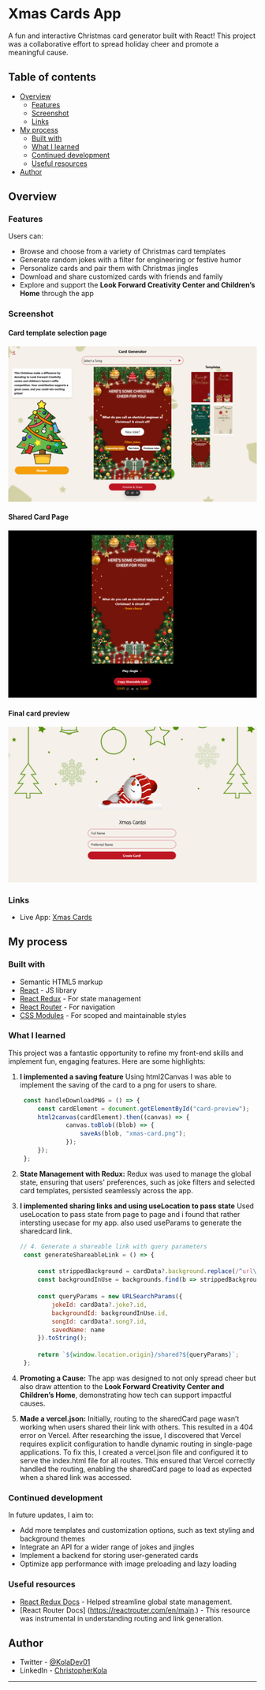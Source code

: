 # Xmas Cards App

A fun and interactive Christmas card generator built with React! This project was a collaborative effort to spread holiday cheer and promote a meaningful cause.

## Table of contents

- [Overview](#overview)
  - [Features](#features)
  - [Screenshot](#screenshot)
  - [Links](#links)
- [My process](#my-process)
  - [Built with](#built-with)
  - [What I learned](#what-i-learned)
  - [Continued development](#continued-development)
  - [Useful resources](#useful-resources)
- [Author](#author)

## Overview

### Features

Users can:

- Browse and choose from a variety of Christmas card templates
- Generate random jokes with a filter for engineering or festive humor
- Personalize cards and pair them with Christmas jingles
- Download and share customized cards with friends and family
- Explore and support the **Look Forward Creativity Center and Children’s Home** through the app

### Screenshot

#### Card template selection page
![homepage with editor](./Frontend/src/assets/homepage.png)


#### Shared Card Page
![shared card page](./Frontend/src/assets/share%20cardpage.png)

#### Final card preview
![Card preview screenshot](./Frontend/src/assets/screencapture-localhost-5173-2024-12-11-19_40_29%20(1).png)

### Links
- Live App: [Xmas Cards](https://xmas-cards.vercel.app/shared)

## My process

### Built with

- Semantic HTML5 markup
- [React](https://reactjs.org/) - JS library
- [React Redux](https://redux.js.org/) - For state management
- [React Router](https://reactrouter.com/) - For navigation
- [CSS Modules](https://github.com/css-modules/css-modules) - For scoped and maintainable styles

### What I learned

This project was a fantastic opportunity to refine my front-end skills and implement fun, engaging features. Here are some highlights:

1. **I implemented a saving feature**
   Using html2Canvas I was able to implement the saving of the card to a png for users to share.
   ```js
	const handleDownloadPNG = () => {
  		const cardElement = document.getElementById("card-preview");
  		html2canvas(cardElement).then((canvas) => {
    			canvas.toBlob((blob) => {
      				saveAs(blob, "xmas-card.png");
    			});
  		});
	};
   ```


2. **State Management with Redux:**
   Redux was used to manage the global state, ensuring that users' preferences, such as joke filters and selected card templates, persisted seamlessly across the app.

3. **I implemented sharing links and using useLocation to pass state**
   Used useLocation to pass state from page to page and i found that rather intersting usecase for my app. also used useParams to generate the sharedcard link.
   ```js
   // 4. Generate a shareable link with query parameters
	const generateShareableLink = () => {

		const strippedBackground = cardData?.background.replace(/^url\(|\)$/g, "");
		const backgroundInUse = backgrounds.find(b => strippedBackground === b.value);

		const queryParams = new URLSearchParams({
			jokeId: cardData?.joke?.id,
			backgroundId: backgroundInUse.id,
			songId: cardData?.song?.id,
			savedName: name
		}).toString();

		return `${window.location.origin}/shared?${queryParams}`;
	};
   ```

4. **Promoting a Cause:**
   The app was designed to not only spread cheer but also draw attention to the **Look Forward Creativity Center and Children’s Home**, demonstrating how tech can support impactful causes.

5. **Made a vercel.json:**
  Initially, routing to the sharedCard page wasn’t working when users shared their link with others. This resulted in a 404 error on Vercel. After researching the issue, I discovered that Vercel requires explicit configuration to handle dynamic routing in single-page applications. To fix this, I created a vercel.json file and configured it to serve the index.html file for all routes. This ensured that Vercel correctly handled the routing, enabling the sharedCard page to load as expected when a shared link was accessed.

### Continued development

In future updates, I aim to:

- Add more templates and customization options, such as text styling and background themes
- Integrate an API for a wider range of jokes and jingles
- Implement a backend for storing user-generated cards
- Optimize app performance with image preloading and lazy loading

### Useful resources

- [React Redux Docs](https://redux.js.org/) - Helped streamline global state management.
- [React Router Docs] (https://reactrouter.com/en/main.) - This resource was instrumental in understanding routing and link generation.

## Author

- Twitter - [@KolaDev01](https://twitter.com/KolaDev01)
- LinkedIn - [ChristopherKola](https://www.linkedin.com/in/christopher-k-b64b35119/)

---
